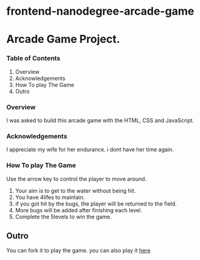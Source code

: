 frontend-nanodegree-arcade-game
===============================

# Arcade Game Project.

### Table of Contents
1. Overview
2. Acknowledgements
3. How To play The Game
4. Outro


### Overview
I was asked to build this arcade game with the HTML, CSS and JavaScript. 

### Acknowledgements
I appreciate my wife for her endurance. i dont have her time again.


### How To play The Game

Use the arrow key to control the player to move around.

1. Your aim is to get to the water without being hit.
2. You have 4lifes to maintain.
3. if you got hit by the bugs, the player will be returned to the field.
4. More bugs will be added after finishing each level.
5. Complete the 5levels to win the game.

## Outro

You can fork it to play the game. you can also play it [here](https://tolufolorunso.github.io/arcadeGame/)
